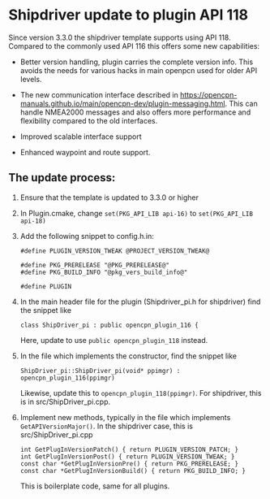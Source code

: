 Shipdriver update to plugin API 118
===================================

Since version 3.3.0 the shipdriver template supports using API 118. Compared
to the commonly used API 116 this offers some new capabilities:

  - Better version handling, plugin carries the complete version info. This
    avoids the needs for various hacks in main openpcn used for older API
    levels.

  - The new communication interface described in
    https://opencpn-manuals.github.io/main/opencpn-dev/plugin-messaging.html.
    This can handle NMEA2000 messages and also offers more performance
    and flexibility compared to the old interfaces.

  - Improved scalable interface support

  - Enhanced waypoint and route support.

The update process:
-------------------

1. Ensure that the template is updated to 3.3.0 or higher

2. In Plugin.cmake, change `set(PKG_API_LIB api-16)` to `set(PKG_API_LIB api-18)`

3. Add the following snippet to config.h.in:
   ```
   #define PLUGIN_VERSION_TWEAK @PROJECT_VERSION_TWEAK@

   #define PKG_PRERELEASE "@PKG_PRERELEASE@"
   #define PKG_BUILD_INFO "@pkg_vers_build_info@"

   #define PLUGIN
   ```

4. In the main header file for the plugin (Shipdriver_pi.h for shipdriver)
   find the snippet like
   ```
   class ShipDriver_pi : public opencpn_plugin_116 {
   ```
   Here, update to use `public opencpn_plugin_118` instead.

5. In the file which implements the constructor, find the snippet like
   ```
   ShipDriver_pi::ShipDriver_pi(void* ppimgr) : opencpn_plugin_116(ppimgr)
   ```
   Likewise, update this to `opencpn_plugin_118(ppimgr)`.  For shipdriver,
   this is in src/ShipDriver_pi.cpp.

6. Implement new methods, typically in the file which implements
   `GetAPIVersionMajor()`. In the shipdriver case, this is src/ShipDriver_pi.cpp
   ```
   int GetPlugInVersionPatch() { return PLUGIN_VERSION_PATCH; }
   int GetPlugInVersionPost() { return PLUGIN_VERSION_TWEAK; }
   const char *GetPlugInVersionPre() { return PKG_PRERELEASE; }
   const char *GetPlugInVersionBuild() { return PKG_BUILD_INFO; }
   ```
   This is boilerplate code, same for all plugins. 

